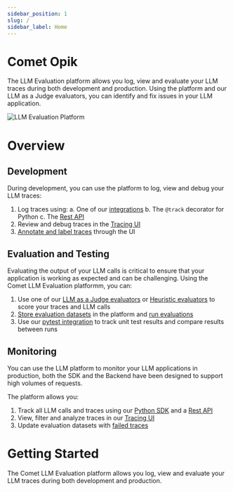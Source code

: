```yaml
---
sidebar_position: 1
slug: /
sidebar_label: Home
---
```


# Comet Opik

The LLM Evaluation platform allows you log, view and evaluate your LLM traces during both development and production. Using the platform and our LLM as a Judge evaluators, you can identify and fix issues in your LLM application.

![LLM Evaluation Platform](/img/home/traces_page_with_sidebar.png)

# Overview

## Development

During development, you can use the platform to log, view and debug your LLM traces:

1. Log traces using:
    a. One of our [integrations](./)
    b. The `@track` decorator for Python
    c. The [Rest API](./)
2. Review and debug traces in the [Tracing UI](./)
3. [Annotate and label traces](./) through the UI

## Evaluation and Testing

Evaluating the output of your LLM calls is critical to ensure that your application is working as expected and can be challenging. Using the Comet LLM Evaluation platformm, you can:

1. Use one of our [LLM as a Judge evaluators](./) or [Heuristic evaluators](./) to score your traces and LLM calls
2. [Store evaluation datasets](./) in the platform and [run evaluations](./)
3. Use our [pytest integration](./) to track unit test results and compare results between runs


## Monitoring

You can use the LLM platform to monitor your LLM applications in production, both the SDK and the Backend have been designed to support high volumes of requests.

The platform allows you:

1. Track all LLM calls and traces using our [Python SDK](./) and a [Rest API](./)
2. View, filter and analyze traces in our [Tracing UI](./)
3. Update evaluation datasets with [failed traces](./)



# Getting Started

The Comet LLM Evaluation platform allows you log, view and evaluate your LLM traces during both development and production.